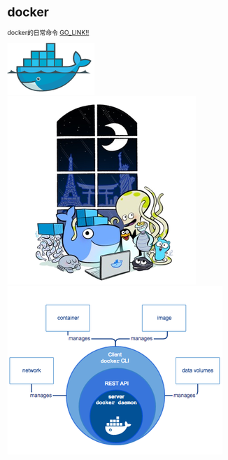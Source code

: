 # docker
docker的日常命令 [GO_LINK!!](https://github.com/1329154840/docker/edit/master/docker.md)

![01](/images/docker01.png)  
![friends](/images/docker-friends.png)  
![flow](/images/engine-components-flow.png)  
